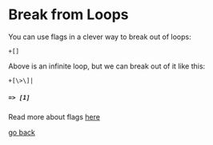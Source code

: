 # Break from Loops

You can use flags in a clever way to break out of loops:

```
+[]
```
Above is an infinite loop, but we can break out of it like this:
```
+[\>\]|
```
##### `=> [1]`

Read more about flags [here](https://repl.it/@realTronsi/BrainF#Documentation/flags.md) 

[go back](https://repl.it/@realTronsi/BrainF#Documentation/_README.md)